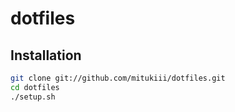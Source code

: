# dotfiles

## Installation

```sh
git clone git://github.com/mitukiii/dotfiles.git
cd dotfiles
./setup.sh
```
